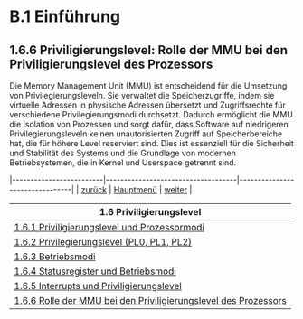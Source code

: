 # B.1 Einführung
## 1.6.6 Priviligierungslevel: Rolle der MMU bei den Priviligierungslevel des Prozessors

Die Memory Management Unit (MMU) ist entscheidend für die Umsetzung von Privilegierungsleveln. Sie verwaltet die Speicherzugriffe, indem sie virtuelle Adressen in physische Adressen übersetzt und Zugriffsrechte für verschiedene Privilegierungsmodi durchsetzt. Dadurch ermöglicht die MMU die Isolation von Prozessen und sorgt dafür, dass Software auf niedrigeren Privilegierungsleveln keinen unautorisierten Zugriff auf Speicherbereiche hat, die für höhere Level reserviert sind. Dies ist essenziell für die Sicherheit und Stabilität des Systems und die Grundlage von modernen Betriebsystemen, die in Kernel und Userspace getrennt sind.

|-------------------------|------------------------------------|--------------------------------|
|   [zurück](irqpriv.md)  |   [Hauptmenü](../ueberblick.md)    |   [weiter](../Boot/boot.md)    |


|**1.6 Priviligierungslevel**                                                       |
|-----------------------------------------------------------------------------------|
| [1.6.1 Priviligierungslevel und Prozessormodi](privmodiintro.md)                  |
| [1.6.2 Privilegierungslevel (PL0, PL1, PL2)](privlev.md)                          |
| [1.6.3 Betriebsmodi](betrmod.md)                                                  |
| [1.6.4 Statusregister und Betriebsmodi](cpsrmod.md)                               |
| [1.6.5 Interrupts und Priviligierungslevel](irqpriv.md)                           |
| [1.6.6 Rolle der MMU bei den Priviligierungslevel des Prozessors](mmupriv.md)     |